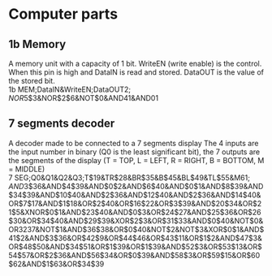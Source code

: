 # Computer parts

## 1b Memory

A memory unit with a capacity of 1 bit.
WriteEN (write enable) is the control. When this pin is high and DataIN is read and stored.
DataOUT is the value of the stored bit.  
1b MEM;DataIN&WriteEN;DataOUT$2;NOR$5$3&NOR$2$6&NOT$0&AND$4$1&AND$0$1

## 7 segments decoder

A decoder made to be connected to a 7 segments display
The 4 inputs are the input number in binary (Q0 is the least significant bit), the 7 outputs are the segments of the display (T = TOP, L = LEFT, R = RIGHT, B = BOTTOM, M = MIDDLE)  
7 SEG;Q0&Q1&Q2&Q3;T$19&TR$28&BR$35&B$45&BL$49&TL$55&M$61;AND$3$36&AND$4$39&AND$0$2&AND$6$40&AND$0$1&AND$8$39&AND$34$39&AND$10$40&AND$2$36&AND$12$40&AND$2$36&AND$14$40&OR$7$17&AND$1$18&OR$2$40&OR$16$22&OR$3$39&AND$20$34&OR$21$5&XNOR$0$1&AND$23$40&AND$0$3&OR$24$27&AND$25$36&OR$26$30&OR$34$40&AND$29$39&XOR$2$3&OR$31$33&AND$0$40&NOT$0&OR$32$37&NOT$1&AND$36$38&OR$0$40&NOT$2&NOT$3&XOR$0$1&AND$41$2&AND$3$36&OR$42$9&OR$44$46&OR$43$11&OR$1$2&AND$47$3&OR$48$50&AND$34$51&OR$1$39&OR$1$39&AND$52$3&OR$53$13&OR$54$57&OR$2$36&AND$56$34&OR$0$39&AND$58$3&OR$59$15&OR$60$62&AND$1$63&OR$34$39
